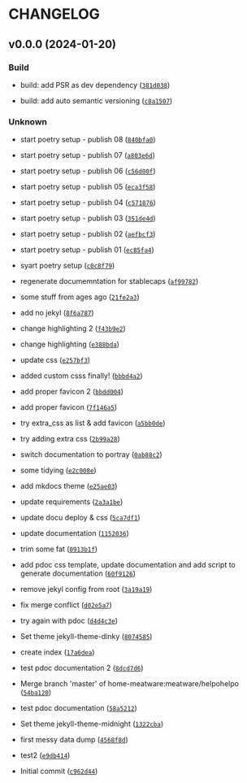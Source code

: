 # CHANGELOG



## v0.0.0 (2024-01-20)

### Build

* build: add PSR as dev dependency ([`381d038`](https://github.com/stablecaps/helpohelpo/commit/381d03825956102ae926d155d78f611d41e00261))

* build: add auto semantic versioning ([`c8a1507`](https://github.com/stablecaps/helpohelpo/commit/c8a1507eb4516beaced93dd778d857e99fcd9800))

### Unknown

* start poetry setup - publish 08 ([`840bfa0`](https://github.com/stablecaps/helpohelpo/commit/840bfa0ef372b878745c06284ad60046480f63b9))

* start poetry setup - publish 07 ([`a803e6d`](https://github.com/stablecaps/helpohelpo/commit/a803e6dd89558892aedd9ace3862cabf607365d7))

* start poetry setup - publish 06 ([`c56d00f`](https://github.com/stablecaps/helpohelpo/commit/c56d00f12a15f1cd12caf038fe66da355de836d9))

* start poetry setup - publish 05 ([`eca3f58`](https://github.com/stablecaps/helpohelpo/commit/eca3f582ebd2cad86766b035d7e6062a795edffb))

* start poetry setup - publish 04 ([`c571876`](https://github.com/stablecaps/helpohelpo/commit/c5718769654839f8dd9389834d030d01586f59fa))

* start poetry setup - publish 03 ([`351de4d`](https://github.com/stablecaps/helpohelpo/commit/351de4db2ef7c495a2b74544b437568f115b21bf))

* start poetry setup - publish 02 ([`aefbcf3`](https://github.com/stablecaps/helpohelpo/commit/aefbcf3ef2e0355c75216ddd7dcedc0c06286870))

* start poetry setup - publish 01 ([`ec85fa4`](https://github.com/stablecaps/helpohelpo/commit/ec85fa4e7e401347a44b7eb6c3654483f95762e5))

* syart poetry setup ([`c0c8f79`](https://github.com/stablecaps/helpohelpo/commit/c0c8f79262c4afaa7d5c752f935883d39310bf2e))

* regenerate documemntation for stablecaps ([`af99782`](https://github.com/stablecaps/helpohelpo/commit/af99782f49794cf7785d4b9395387fe9d9b5b797))

* some stuff from ages ago ([`21fe2a3`](https://github.com/stablecaps/helpohelpo/commit/21fe2a3ab44ab8b35048f8d7ffaa1f4fa21b718b))

* add no jekyl ([`8f6a787`](https://github.com/stablecaps/helpohelpo/commit/8f6a78741a7b28d74b69670bb89de813a0d4940e))

* change highlighting 2 ([`f43b9e2`](https://github.com/stablecaps/helpohelpo/commit/f43b9e24915ac3a5c6c7db7939851d0e5d0fb57b))

* change highlighting ([`e388bda`](https://github.com/stablecaps/helpohelpo/commit/e388bdab7defda6fd87ec7f9e81dcb419af5a017))

* update css ([`e257bf3`](https://github.com/stablecaps/helpohelpo/commit/e257bf39553ea2532bd215f4887e05d28d075bcc))

* added custom csss finally! ([`bbbd4a2`](https://github.com/stablecaps/helpohelpo/commit/bbbd4a286ae933ab7901408fc22e83c0fc1ff809))

* add proper favicon 2 ([`bbdd004`](https://github.com/stablecaps/helpohelpo/commit/bbdd004eb2a56d5f3f766865db56ba85c9376987))

* add proper favicon ([`7f146a5`](https://github.com/stablecaps/helpohelpo/commit/7f146a549dadc8acf3b92c01dc2c45d01c567b34))

* try extra_css as list &amp; add favicon ([`a5bb0de`](https://github.com/stablecaps/helpohelpo/commit/a5bb0deb32e2b5f8c1e0eba2d884910c7ba3ffaf))

* try adding extra css ([`2b99a28`](https://github.com/stablecaps/helpohelpo/commit/2b99a28be45b8441fbe25e3577bd993d86a35f8d))

* switch documentation to portray ([`0ab88c2`](https://github.com/stablecaps/helpohelpo/commit/0ab88c26ccd5c723098952ad99d4e7b7f00790d4))

* some tidying ([`e2c008e`](https://github.com/stablecaps/helpohelpo/commit/e2c008ea597b1b4ccadc05094d43a93f0b2485f4))

* add mkdocs theme ([`e25ae03`](https://github.com/stablecaps/helpohelpo/commit/e25ae038e21edd521a280d97d6d45a6e797a8cfc))

* update requirements ([`2a3a1be`](https://github.com/stablecaps/helpohelpo/commit/2a3a1be9dce57de4eaef12384aa3059b710ecf1e))

* update docu deploy &amp; css ([`5ca7df1`](https://github.com/stablecaps/helpohelpo/commit/5ca7df15a2e3ec7e2d14f996576a9c50aa8c685e))

* update documentation ([`1152036`](https://github.com/stablecaps/helpohelpo/commit/11520361a2d8ddf7ceb298a100760bcd2e91af15))

* trim some fat ([`0913b1f`](https://github.com/stablecaps/helpohelpo/commit/0913b1f791a90bf70bae8ee4e46381ad18352752))

* add pdoc css template, update documentation and add script to generate documentation ([`60f9126`](https://github.com/stablecaps/helpohelpo/commit/60f9126525a1c587e5857d1e3f2f2b6aa6fc5c2a))

* remove jekyl config from root ([`3a19a19`](https://github.com/stablecaps/helpohelpo/commit/3a19a198ff6c71292f77804f5e81dd5de7a53149))

* fix merge conflict ([`d02e5a7`](https://github.com/stablecaps/helpohelpo/commit/d02e5a728f9a4e488d23ed9c9ba3185a653ab8b0))

* try again with pdoc ([`d4d4c3e`](https://github.com/stablecaps/helpohelpo/commit/d4d4c3eb97104c88e1af87b62268b274113bdce5))

* Set theme jekyll-theme-dinky ([`8074585`](https://github.com/stablecaps/helpohelpo/commit/80745857575896b7c34c2fc681a09b67a48101e7))

* create index ([`17a6dea`](https://github.com/stablecaps/helpohelpo/commit/17a6deabe409bb52a9d6aed7431b08bc418abab5))

* test pdoc documentation 2 ([`8dcd7d6`](https://github.com/stablecaps/helpohelpo/commit/8dcd7d61030a1b59b6de1867ebabbedfd9822fde))

* Merge branch &#39;master&#39; of home-meatware:meatware/helpohelpo ([`54ba120`](https://github.com/stablecaps/helpohelpo/commit/54ba1208298c96387d4887ef7c8770678c513552))

* test pdoc documentation ([`58a5212`](https://github.com/stablecaps/helpohelpo/commit/58a52124e590e8d80760ce0bfb40b7f18348d400))

* Set theme jekyll-theme-midnight ([`1322cba`](https://github.com/stablecaps/helpohelpo/commit/1322cba92a526471e82b751ee5bd0c92721ad1b9))

* first messy data dump ([`4568f8d`](https://github.com/stablecaps/helpohelpo/commit/4568f8d2167d9f0a7b4ed1efd9f0e66846357b62))

* test2 ([`e9db414`](https://github.com/stablecaps/helpohelpo/commit/e9db4140dd66ec9e6c48bab4da2ef3205921b56f))

* Initial commit ([`c962d44`](https://github.com/stablecaps/helpohelpo/commit/c962d4429d29078084bbd8f96a385763086c27cf))
